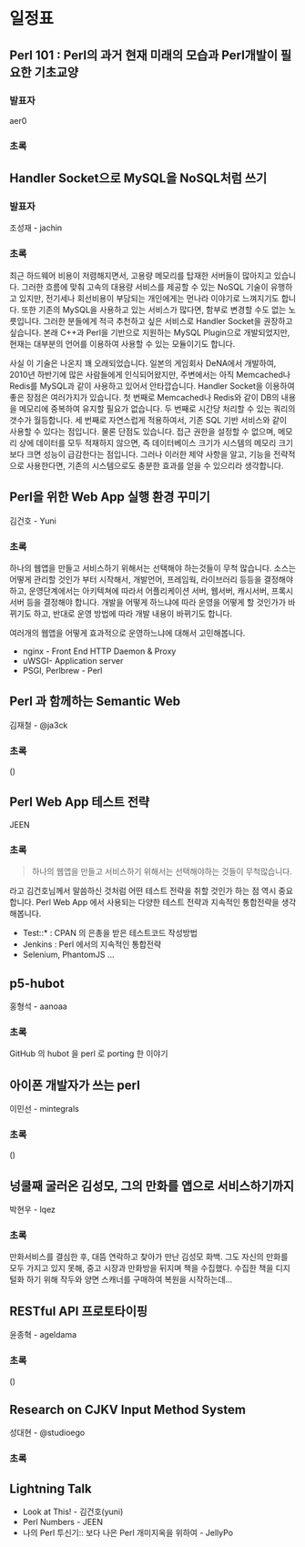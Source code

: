 일정표
=======

Perl 101 : Perl의 과거 현재 미래의 모습과 Perl개발이 필요한 기초교양
---------------------------------------------------------------------

### 발표자

aer0

### 초록


Handler Socket으로 MySQL을 NoSQL처럼 쓰기
------------------------------------------

### 발표자

조성재 - jachin

### 초록

최근 하드웨어 비용이 저렴해지면서, 고용량 메모리를 탑재한 서버들이 많아지고 있습니다.
그러한 흐름에 맞춰 고속의 대용량 서비스를 제공할 수 있는 NoSQL 기술이 유행하고 있지만,
전기세나 회선비용이 부담되는 개인에게는 먼나라 이야기로 느껴지기도 합니다.
또한 기존의 MySQL을 사용하고 있는 서비스가 많다면, 함부로 변경할 수도 없는 노릇입니다.
그러한 분들에게 적극 추천하고 싶은 서비스로 Handler Socket을 권장하고 싶습니다.
본래 C++과 Perl을 기반으로 지원하는 MySQL Plugin으로 개발되었지만,
현재는 대부분의 언어를 이용하여 사용할 수 있는 모듈이기도 합니다.

사실 이 기술은 나온지 꽤 오래되었습니다.
일본의 게임회사 DeNA에서 개발하여, 2010년 하반기에 많은 사람들에게 인식되어왔지만,
주변에서는 아직 Memcached나 Redis를 MySQL과 같이 사용하고 있어서 안타깝습니다.
Handler Socket을 이용하여 좋은 장점은 여러가지가 있습니다.
첫 번째로 Memcached나 Redis와 같이 DB의 내용을 메모리에 중복하여 유지할 필요가 없습니다.
두 번째로 시간당 처리할 수 있는 쿼리의 갯수가 월등합니다.
세 번째로 자연스럽게 적용하여서, 기존 SQL 기반 서비스와 같이 사용할 수 있다는 점입니다.
물론 단점도 있습니다. 접근 권한을 설정할 수 없으며, 메모리 상에 데이터를 모두 적재하지 않으면,
즉 데이터베이스 크기가 시스템의 메모리 크기보다 크면 성능이 급감한다는 점입니다.
그러나 이러한 제약 사항을 알고, 기능을 전략적으로 사용한다면,
기존의 시스템으로도 충분한 효과를 얻을 수 있으리라 생각합니다.


Perl을 위한 Web App 실행 환경 꾸미기
-----------------------------------------------

김건호 - Yuni

### 초록

하나의 웹앱을 만들고 서비스하기 위해서는 선택해야 하는것들이 무척 많습니다. 
소스는 어떻게 관리할 것인가 부터 시작해서, 개발언어, 프레임웍, 라이브러리 등등을 결정해야 하고,
운영단계에서는 아키텍쳐에 따라서 어플리케이션 서버, 웹서버, 캐시서버, 프록시서버 등을 결정해야 합니다.
개발을 어떻게 하느냐에 따라 운영을 어떻게 할 것인가가 바뀌기도 하고,
반대로 운영 방법에 따라 개발 내용이 바뀌기도 합니다.

여러개의 웹앱을 어떻게 효과적으로 운영하느냐에 대해서 고민해봅니다.

- nginx - Front End HTTP Daemon & Proxy
- uWSGI- Application server
- PSGI, Perlbrew - Perl


Perl 과 함께하는 Semantic Web
-----------------------------

김재철 - @ja3ck

### 초록

()

Perl Web App 테스트 전략
-------------------------------

JEEN

### 초록

> 하나의 웹앱을 만들고 서비스하기 위해서는 선택해야하는 것들이 무척많습니다.

라고 김건호님께서 말씀하신 것처럼 어떤 테스트 전략을 취할 것인가 하는 점 역시 중요합니다.
Perl Web App 에서 사용되는 다양한 테스트 전략과 지속적인 통합전략을 생각해봅니다.

- Test::* : CPAN 의 은총을 받은 테스트코드 작성방법
- Jenkins : Perl 에서의 지속적인 통합전략
- Selenium, PhantomJS ...

p5-hubot
---------

홍형석 - aanoaa

### 초록

GitHub 의 hubot 을 perl 로 porting 한 이야기

아이폰 개발자가 쓰는 perl
--------------------------

이민선 - mintegrals

### 초록

()

넝쿨째 굴러온 김성모, 그의 만화를 앱으로 서비스하기까지
-------------------------------------------------------

박현우 - lqez

### 초록

만화서비스를 결심한 후, 대뜸 연락하고 찾아가 만난 김성모 화백.
그도 자신의 만화를 모두 가지고 있지 못해, 중고 시장과 만화방을 뒤지며 책을 수집했다.
수집한 책을 디지털화 하기 위해 작두와 양면 스캐너를 구매하여 복원을 시작하는데...

RESTful API 프로토타이핑
------------------------

윤종혁 - ageldama

### 초록

()

Research on CJKV Input Method System
-------------------------------------

성대현 - @studioego

### 초록


Lightning Talk
---------------

- Look at This! - 김건호(yuni)
- Perl Numbers  - JEEN
- 나의 Perl 투신기:: 보다 나은 Perl 개미지옥을 위하여 - JellyPo

